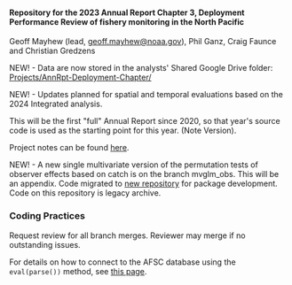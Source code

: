 #### Repository for the 2023 Annual Report Chapter 3, Deployment Performance Review of fishery monitoring in the North Pacific

Geoff Mayhew (lead, [geoff.mayhew\@noaa.gov](mailto:geoff.mayhew@noaa.gov)), Phil Ganz, Craig Faunce and Christian Gredzens

NEW! - Data are now stored in the analysts' Shared Google Drive folder: [Projects/AnnRpt-Deployment-Chapter/](https://drive.google.com/drive/folders/1dCrXRDV9qnaMMhFY9arHteCgPMsVV3zj)

NEW! - Updates planned for spatial and temporal evaluations based on the 2024 Integrated analysis.

This will be the first "full" Annual Report since 2020, so that year's source code is used as the starting point for this year. (Note Version).

Project notes can be found [here](https://docs.google.com/document/d/1vXnxoBBBVOyBCfgSpFihf4-vyA_Edab62KjLO3y42ow/edit?usp=sharing).

NEW! - A new single multivariate version of the permutation tests of observer effects based on catch is on the branch mvglm_obs. This will be an appendix. Code migrated to [new repository](https://github.com/noaa-afsc/mvglm-obs) for package development.  Code on this repository is legacy archive. 

### Coding Practices

Request review for all branch merges. Reviewer may merge if no outstanding issues.

For details on how to connect to the AFSC database using the `eval(parse())` method, see [this page](https://github.com/Alaska-Fisheries-Monitoring-Analytics/AnnRpt-Deployment-Chapter/blob/master/database_connection.md).
